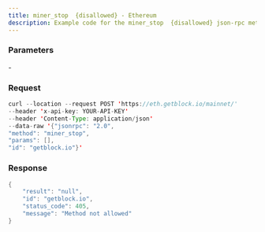 ```yaml
---
title: miner_stop  {disallowed} - Ethereum
description: Example code for the miner_stop  {disallowed} json-rpc method. Сomplete guide on how to use miner_stop  {disallowed} json-rpc in GetBlock.io Web3 documentation.
---
```


### Parameters


\-

### Request

``` java
curl --location --request POST 'https://eth.getblock.io/mainnet/' 
--header 'x-api-key: YOUR-API-KEY' 
--header 'Content-Type: application/json' 
--data-raw '{"jsonrpc": "2.0",
"method": "miner_stop",
"params": [],
"id": "getblock.io"}'
```

###  Response

``` java
{
    "result": "null",
    "id": "getblock.io",
    "status_code": 405,
    "message": "Method not allowed"
}
```

